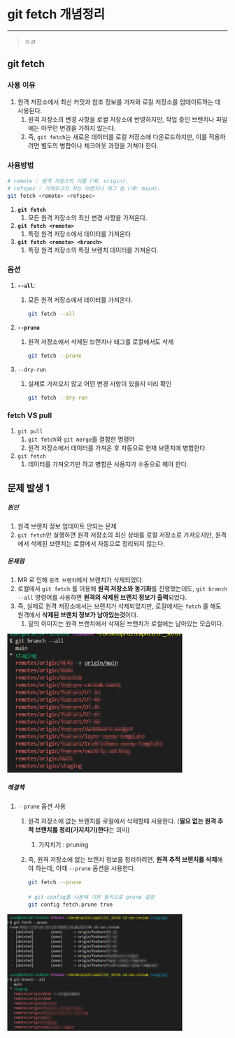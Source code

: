 # git fetch 개념정리 

---

> ㅇㄹ

## git fetch 

### 사용 이유 

1. 원격 저장소에서 최신 커밋과 참조 정보를 가져와 로컬 저장소를 업데이트하는 데 사용된다. 
   1. 원격 저장소의 변경 사항을 로컬 저장소에 반영하지만, 작업 중인 브랜치나 파일에는 아무런 변경을 가하지 않는다. 
   2. 즉, `git fetch`는 새로운 데이터를 로컬 저장소에 다운로드하지만, 이를 적용하려면 별도의 병합이나 체크아웃 과정을 거쳐야 한다. 

### 사용방법

``` bash
# remote : 원격 저장소의 이름 (예: origin).
# refspec : 가져오고자 하는 브랜치나 태그 등 (예: main).
git fetch <remote> <refspec>
```

1. **`git fetch`**
   1. 모든 원격 저장소의 최신 변경 사항을 가져온다. 
2. **`git fetch <remote>`**
   1. 특정 원격 저장소에서 데이터를 가져온다 
3. **`git fetch <remote> <branch>`**
   1. 특정 원격 저장소의 특정 브랜치 데이터를 가져온다. 

### 옵션

1. **`--all`**: 

   1. 모든 원격 저장소에서 데이터를 가져온다. 

      ```bash
      git fetch --all
      ```

2. **`--prune`**

   1. 원격 저장소에서 삭제된 브랜치나 태그를 로컬에서도 삭제

      ```bash
      git fetch --prune
      ```

3. `--dry-run`

   1. 실제로 가져오지 않고 어떤 변경 사항이 있을지 미리 확인

      ```bash
      git fetch --dry-run
      ```

### fetch   VS   pull 

1. `git pull`
   1. `git fetch`와 `git merge`를 결합한 명령어
   2. 원격 저장소에서 데이터를 가져온 후 자동으로 현재 브랜치에 병합한다. 
2. `git fetch`
   1. 데이터를 가져오기만 하고 병합은 사용자가 수동으로 해야 한다. 



## 문제 발생 1

##### 원인

1. 원격 브랜치 정보 업데이트 안되는 문제 
1. `git fetch`만 실행하면 원격 저장소의 최신 상태를 로컬 저장소로 가져오지만, 원격에서 삭제된 브랜치는 로컬에서 자동으로 정리되지 않는다.

##### 문제점

1. MR 로 인해 `원격 브랜치`에서 브랜치가 삭제되었다. 
2. 로컬에서 `git fetch` 를 이용해 **원격 저장소와 동기화**를 진행했는데도, `git branch --all` 명령어를 사용하면 **원격의 삭제된 브랜치 정보가 출력**되었다. 
3. 즉, 실제로 원격 저장소에서는 브랜치가 삭제되었지만, 로컬에서는 `fetch` 를 해도 원격에서 **삭제된 브랜치 정보가 남아있는것**이다. 
   1. 밑의 이미지는 원격 브랜치에서 삭제된 브랜치가 로컬에는 남아있는 모습이다. 

<img src="./images/git_fetch_문제점1.png" width="400">

##### 해결책

1. `--prune` 옵션 사용 

   1. 원격 저장소에 없는 브랜치를 로컬에서 삭제할때 사용한다. (**필요 없는 원격 추적 브랜치를 정리(가지치기)한다**는 의미)

      1. 가지치기 : pruning

   2. 즉, 원격 저장소에 없는 브랜치 정보를 정리하려면, **원격 추적 브랜치를 삭제**해야 하는데, 이때 `--prune` 옵션을 사용한다. 

      ```bash
      git fetch --prune
      
      # git config를 사용해 기본 동작으로 prune 설정
      git config fetch.prune true
      ```

<img src="./images/git_fetch_문제점1-1.png" width="400">
